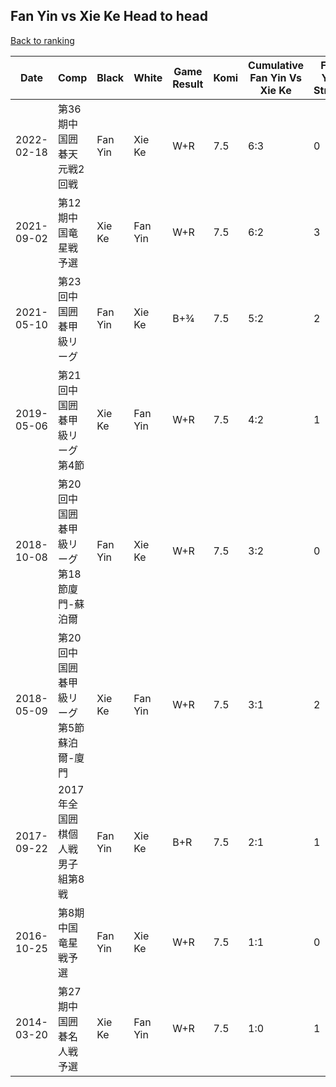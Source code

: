 ## Fan Yin vs Xie Ke Head to head

[Back to ranking](../../index.md)




| **Date** | **Comp** | **Black** | **White** | **Game Result** | **Komi** | **Cumulative Fan Yin Vs Xie Ke** | **Fan Yin Streak** | **Xie Ke Streak** | 
| --- | --- | --- | --- | --- | --- | --- | --- | --- |
| 2022-02-18 | 第36期中国囲碁天元戦2回戦 | Fan Yin | Xie Ke | W+R | 7.5 | 6:3 | 0 | 1 | 
| 2021-09-02 | 第12期中国竜星戦予選 | Xie Ke | Fan Yin | W+R | 7.5 | 6:2 | 3 | 0 | 
| 2021-05-10 | 第23回中国囲碁甲級リーグ | Fan Yin | Xie Ke | B+¾ | 7.5 | 5:2 | 2 | 0 | 
| 2019-05-06 | 第21回中国囲碁甲級リーグ第4節 | Xie Ke | Fan Yin | W+R | 7.5 | 4:2 | 1 | 0 | 
| 2018-10-08 | 第20回中国囲碁甲級リーグ第18節廈門-蘇泊爾 | Fan Yin | Xie Ke | W+R | 7.5 | 3:2 | 0 | 1 | 
| 2018-05-09 | 第20回中国囲碁甲級リーグ第5節蘇泊爾-廈門 | Xie Ke | Fan Yin | W+R | 7.5 | 3:1 | 2 | 0 | 
| 2017-09-22 | 2017年全国囲棋個人戦男子組第8戦 | Fan Yin | Xie Ke | B+R | 7.5 | 2:1 | 1 | 0 | 
| 2016-10-25 | 第8期中国竜星戦予選 | Fan Yin | Xie Ke | W+R | 7.5 | 1:1 | 0 | 1 | 
| 2014-03-20 | 第27期中国囲碁名人戦予選 | Xie Ke | Fan Yin | W+R | 7.5 | 1:0 | 1 | 0 |





